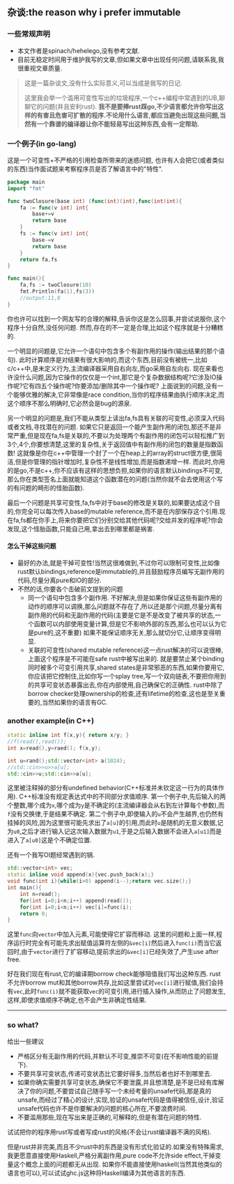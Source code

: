 ## 杂谈:the reason why i prefer immutable

### 一些常规声明

- 本文作者是spinach/hehelego,没有参考文献.
- 目前无稳定时间用于维护我写的文章,但如果文章中出现任何问题,请联系我,我很重视文章质量.

> 这是一篇杂谈文,没有什么实际意义,可以当成是我写的日记.
>
> 这里我会举一个滥用可变性写出的垃圾程序,一个c++编程中常遇到的UB,聊聊它的问题(并且安利rust).
> **我不是要捧rust踩go,不少语言都允许你写出这样的有害且危害可扩散的程序.不论用什么语言,都应当避免出现这些问题,当然有一个靠谱的编译器让你不能轻易写出这种东西,会有一定帮助.**



### 一个例子(in go-lang)
这是一个可变性+不严格的引用检查所带来的迷惑问题,
也许有人会把它(或者类似的东西)当作面试题来考察程序员是否了解语言中的"特性".

```go
package main
import "fmt"

func twoClosure(base int) (func(int)(int),func(int)int){
    fa := func(v int) int{
        base+=v
        return base
    }
    fs := func(v int) int{
        base-=v
        return base
    }
    return fa,fs
}

func main(){
    fa,fs := twoClosure(10)
    fmt.Println(fa(1),fs(3))
    //output:11,8
}
```
你也许可以找到一个网友写的合理的解释,告诉你这是怎么回事,并尝试说服你,这个程序十分自然,没任何问题.
然而,存在的不一定是合理,比如这个程序就是十分糟糕的.

一个明显的问题是,它允许一个语句中包含多个有副作用的操作(输出结果的那个语句).
此时计算顺序是对结果有很大影响的,而这个东西,目前没有被统一,比如c/c++中,是未定义行为,主流编译器采用自右向左,而go采用自左向右.
现在来看也许没什么问题,因为它操作的仅仅是一个int,那它是个复杂数据结构呢?它涉及IO操作呢?它有四五个操作呢?你要添加/删除其中一个操作呢?
上面说到的问题,没有一个能够优雅的解决,它非常像是race condition,当你的程序结果由执行顺序决定,而这个顺序不那么明确时,它必然会是bug的源泉.

另一个明显的问题是,我们不能从类型上读出fa,fs具有关联的可变性,必须深入代码或者文档,寻找潜在的问题.
如果它只是返回一个能产生副作用的闭包,那还不是非常严重,但是现在fa,fs是关联的,不要以为处理两个有副作用的闭包可以轻松推广到3个,4个,你要想清楚,这里的复杂性,关于返回值中有副作用的闭包的数量是指数函数!
这就像是你在c++中管理一个封了一个在heap上的array的struct很方便,很简洁,但是你管理的指针增加时,复杂性不是线性增加,而是指数递增一样.
而此时,你用的是go,不是c++,你不应该有这样的思想负担,如果你的语言默认bindings不可变,那么你在类型签名上面就能知道这个函数潜在的问题(当然你就不会去使用这个写的有问题的畸形的怪胎函数).

最后一个问题是共享可变性,fa,fs中对于base的修改是关联的,如果要达成这个目的,你完全可以每次传入base的mutable reference,而不是在内部保存这个引用.现在fa,fs都在你手上,将来你要把它们分别交给其他代码呢?交给并发的程序呢?你会发现,这个怪胎函数,只能自己用,拿出去到哪里都是祸害.

#### 怎么干掉这些问题
- 最好的办法,就是干掉可变性!当然这很难做到,不过你可以限制可变性,比如像rust默认bindings,reference是immutable的,并且鼓励程序员编写无副作用的代码,尽量分离pure和IO的部分.
- 不然的话,你要各个击破前文提到的问题
  - 同一个语句中包含多个副作用. 不好解决,但是如果你保证这些有副作用的动作的顺序可以调换,那么问题就不存在了,所以还是那个问题,尽量分离有副作用的代码和无副作用的代码(主要是它是不是改变了被共享的状态,一个函数可以内部使用变量计算,但是它不影响外部的东西,那么也可以认为它是pure的,这不重要)
    如果不能保证顺序无关,那么就切分它,让顺序变得明显.
  - 关联的可变性(shared mutable reference)这一点rust解决的可以说很棒,上面这个程序是不可能在safe rust中被写出来的.
    就是要禁止某个binding同时被多个可变引用共享,shared states是非常邪恶的东西,如果你要用它,你应该把它控制住,比如你写一个splay tree,写一个双向链表,不要把你用到的共享可变状态暴露出去,你在内部使用,自己确保它的正确性.
    rust中除了borrow checker处理ownership的检查,还有lifetime的检查,这也是至关重要的,当然如果你的语言有GC.



### another example(in C++)

```cpp
static inline int f(x,y){ return x/y; }
//f(read(),read());
int x=read(),y=raed(); f(x,y);

int u=rand();std::vector<int> a(1024);
//std::cin>>u>>a[u];
std::cin>>u;std::cin>>a[u];
```

这里被注释掉的部分有undefined behavior(C++标准并未钦定这一行为的具体作用).
C++标准没有规定表达式中的不同部分求值顺序.
第一个例子中,先后输入的两个整数,哪个成为`x`,哪个成为`y`是不确定的(主流编译器会从右到左计算每个参数),而`f`没有交换律,于是结果不确定.
第二个例子中,即使输入的`u`不会产生越界,也仍然有挂掉的风险,因为这里很可能先求出了`a[u]`的引用,而此时`u`是随机的无意义数据,记为`u0`,之后才进行输入记这次输入数据为`u1`,于是之后输入数据不会进入`a[u1]`而是进入了`a[u0]`这是个不确定位置.

还有一个我写OI题经常遇到的锅.

```cpp
std::vector<int> vec;
static inline void append(x){vec.push_back(x);}
void func(int i){while(i>0) append(i--);return vec.size();}
int main(){
    int n=read();
    for(int i=0;i<n;i++) append(read());
    for(int i=0;i<n;i++) vec[i]=func(i);
    return 0;
}
```

这里`func`向`vector`中加入元素,可能使得它扩容而移动.
这里的问题和上面一样,程序运行时完全有可能先求出赋值运算符左侧的`&vec[i]`然后进入`func(i)`而当它返回时,由于`vector`进行了扩容移动,提前求出的`&vec[i]`已经失效了,产生use after free.



好在我们现在有rust,它的编译期borrow check能够阻值我们写出这种东西.
rust不允许borrow mut和其他borrow共存,比如这里尝试对`vec[i]`进行赋值,我们会持有`vec`,此时`func(i)`就不能获取`vec`的可变引用,进行插入操作,从而防止了问题发生,这样,即使求值顺序不确定,也不会产生非确定性结果.



--------



### so what?

给出一些建议

- 严格区分有无副作用的代码,并默认不可变,推崇不可变(在不影响性能的前提下).
- 不要共享可变状态,传递可变状态比它要好得多,当然后者也好不到哪里去.
- 如果你确实需要共享可变状态,确保它不要泄露,并且想清楚,是不是已经有库解决了你的问题,不要尝试自己随手写一个未经考量的unsafe代码,那是真的unsafe,而经过了精心的设计,实现,验证的unsafe代码是值得被信任,设计,验证unsafe代码也许不是你要解决的问题的核心所在,不要浪费时间.
- 不要滥用那些,现在写出来是正确的,可解释的,但是有潜在问题的特性.

试试把你的程序用rust写或者写成rust的风格(不会让rust编译器不满的风格).



但是rust并非完美,而且不少rust中的东西是没有形式化验证的.如果没有特殊需求,我更愿意直接使用Haskell,严格分离副作用,pure code不允许side effect,干掉变量这个概念上面的问题都无从出现.
如果你不能直接使用haskell(当然其他类似的语言也可以),可以试试ghc.js这种将Haskell编译为其他语言的东西.